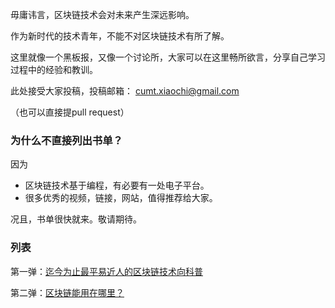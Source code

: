 
毋庸讳言，区块链技术会对未来产生深远影响。

作为新时代的技术青年，不能不对区块链技术有所了解。

这里就像一个黑板报，又像一个讨论所，大家可以在这里畅所欲言，分享自己学习过程中的经验和教训。

此处接受大家投稿，投稿邮箱：
cumt.xiaochi@gmail.com

（也可以直接提pull request）

### 为什么不直接列出书单？

因为

- 区块链技术基于编程，有必要有一处电子平台。
- 很多优秀的视频，链接，网站，值得推荐给大家。

况且，书单很快就来。敬请期待。

### 列表

第一弹：[迄今为止最平易近人的区块链技术向科普](blog/1_first_video.html)

第二弹：[区块链能用在哪里？](blog/2_block_chain_use.html)
